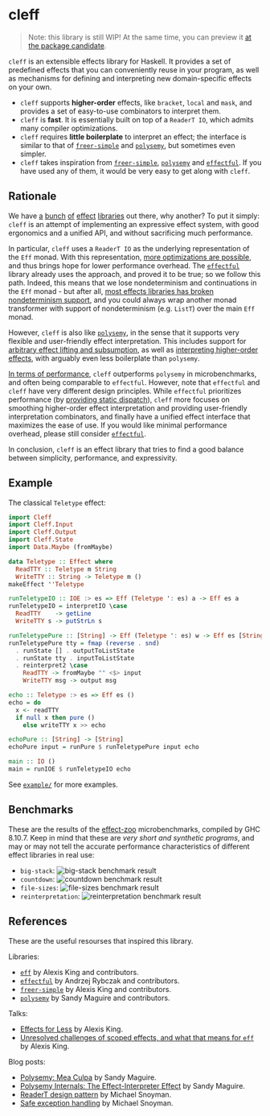 # cleff

> Note: this library is still WIP! At the same time, you can preview it [at the package candidate](https://hackage.haskell.org/package/cleff-0.1.0.0/candidate).

`cleff` is an extensible effects library for Haskell. It provides a set of predefined effects that you can conveniently reuse in your program, as well as mechanisms for defining and interpreting new domain-specific effects on your own.

- `cleff` supports **higher-order** effects, like `bracket`, `local` and `mask`, and provides a set of easy-to-use combinators to interpret them.
- `cleff` is **fast**. It is essentially built on top of a `ReaderT IO`, which admits many compiler optimizations.
- `cleff` requires **little boilerplate** to interpret an effect; the interface is similar to that of [`freer-simple`] and [`polysemy`], but sometimes even simpler.
- `cleff` takes inspiration from [`freer-simple`], [`polysemy`] and [`effectful`]. If you have used any of them, it would be very easy to get along with `cleff`.

## Rationale

We have [a][`polysemy`] [bunch][`fused-effects`] [of][`effectful`] [effect][`eff`] [libraries][`freer-simple`] out there, why another? To put it simply: `cleff` is an attempt of implementing an expressive effect system, with good ergonomics and a unified API, and without sacrificing much performance.

In particular, `cleff` uses a `ReaderT IO` as the underlying representation of the `Eff` monad. With this representation, [more optimizations are possible][alexis-talk], and thus brings hope for lower performance overhead. The [`effectful`] library already uses the approach, and proved it to be true; so we follow this path. Indeed, this means that we lose nondeterminism and continuations in the `Eff` monad - but after all, [most effects libraries has broken nondeterminism support](https://github.com/polysemy-research/polysemy/issues/246), and you could always wrap another monad transformer with support of nondeterminism (e.g. `ListT`) over the main `Eff` monad.

However, `cleff` is also like [`polysemy`], in the sense that it supports very flexible and user-friendly effect interpretation. This includes support for [arbitrary effect lifting and subsumption](https://hackage.haskell.org/package/cleff-0.1.0.0/candidate/docs/Cleff.html#g:4), as well as [interpreting higher-order effects](https://hackage.haskell.org/package/cleff-0.1.0.0/candidate/docs/Cleff.html#g:6), with arguably even less boilerplate than `polysemy`.

[In terms of performance](#benchmarks), `cleff` outperforms `polysemy` in microbenchmarks, and often being comparable to `effectful`. However, note that `effectful` and `cleff` have very different design principles. While `effectful` prioritizes performance (by [providing static dispatch](https://github.com/arybczak/effectful/blob/master/effectful-core/src/Effectful/Reader.hs)), `cleff` more focuses on smoothing higher-order effect interpretation and providing user-friendly interpretation combinators, and finally have a unified effect interface that maximizes the ease of use. If you would like minimal performance overhead, please still consider [`effectful`].

In conclusion, `cleff` is an effect library that tries to find a good balance between simplicity, performance, and expressivity.

## Example

The classical `Teletype` effect:

```haskell
import Cleff
import Cleff.Input
import Cleff.Output
import Cleff.State
import Data.Maybe (fromMaybe)

data Teletype :: Effect where
  ReadTTY :: Teletype m String
  WriteTTY :: String -> Teletype m ()
makeEffect ''Teletype

runTeletypeIO :: IOE :> es => Eff (Teletype ': es) a -> Eff es a
runTeletypeIO = interpretIO \case
  ReadTTY    -> getLine
  WriteTTY s -> putStrLn s

runTeletypePure :: [String] -> Eff (Teletype ': es) w -> Eff es [String]
runTeletypePure tty = fmap (reverse . snd)
  . runState [] . outputToListState
  . runState tty . inputToListState
  . reinterpret2 \case
    ReadTTY -> fromMaybe "" <$> input
    WriteTTY msg -> output msg

echo :: Teletype :> es => Eff es ()
echo = do
  x <- readTTY
  if null x then pure ()
    else writeTTY x >> echo

echoPure :: [String] -> [String]
echoPure input = runPure $ runTeletypePure input echo

main :: IO ()
main = runIOE $ runTeletypeIO echo
```

See [`example/`](https://github.com/re-xyr/cleff/tree/master/example/) for more examples.

## Benchmarks

These are the results of the [effect-zoo](https://github.com/ocharles/effect-zoo) microbenchmarks, compiled by GHC 8.10.7. Keep in mind that these are *very short and synthetic programs*, and may or may not tell the accurate performance characteristics of different effect libraries in real use:

- `big-stack`: ![big-stack benchmark result](https://raw.githubusercontent.com/re-xyr/cleff/master/docs/img/effect-zoo-big-stack.png)
- `countdown`: ![countdown benchmark result](https://raw.githubusercontent.com/re-xyr/cleff/master/docs/img/effect-zoo-countdown.png)
- `file-sizes`: ![file-sizes benchmark result](https://raw.githubusercontent.com/re-xyr/cleff/master/docs/img/effect-zoo-file-sizes.png)
- `reinterpretation`: ![reinterpretation benchmark result](https://raw.githubusercontent.com/re-xyr/cleff/master/docs/img/effect-zoo-reinterpretation.png)

## References

These are the useful resourses that inspired this library.

Libraries:

- [`eff`] by Alexis King and contributors.
- [`effectful`] by Andrzej Rybczak and contributors.
- [`freer-simple`] by Alexis King and contributors.
- [`polysemy`] by Sandy Maguire and contributors.

Talks:

- [Effects for Less][alexis-talk] by Alexis King.
- [Unresolved challenges of scoped effects, and what that means for `eff`](https://www.twitch.tv/videos/1163853841) by Alexis King.

Blog posts:

- [Polysemy: Mea Culpa](https://reasonablypolymorphic.com/blog/mea-culpa/) by Sandy Maguire.
- [Polysemy Internals: The Effect-Interpreter Effect](https://reasonablypolymorphic.com/blog/tactics/) by Sandy Maguire.
- [ReaderT design pattern](https://www.fpcomplete.com/blog/2017/06/readert-design-pattern/) by Michael Snoyman.
- [Safe exception handling](https://www.fpcomplete.com/blog/2016/11/exceptions-best-practices-haskell/) by Michael Snoyman.

[`polysemy`]: https://hackage.haskell.org/package/polysemy
[`fused-effects`]: https://hackage.haskell.org/package/fused-effects
[`effectful`]: https://github.com/arybczak/effectful
[`eff`]: https://github.com/hasura/eff
[`freer-simple`]: https://hackage.haskell.org/package/freer-simple
[alexis-talk]: https://www.youtube.com/watch?v=0jI-AlWEwYI
